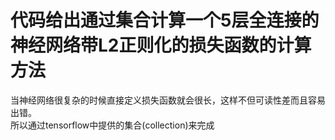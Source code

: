 # 代码给出通过集合计算一个5层全连接的神经网络带L2正则化的损失函数的计算方法  
当神经网络很复杂的时候直接定义损失函数就会很长，这样不但可读性差而且容易出错。  
所以通过tensorflow中提供的集合(collection)来完成